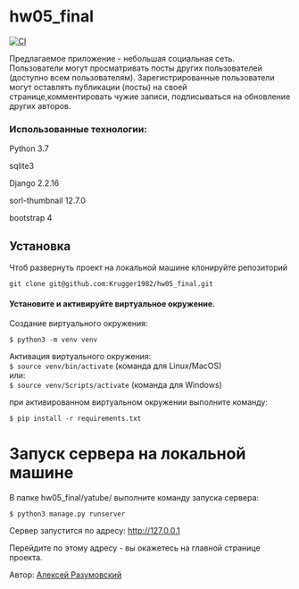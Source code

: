 # hw05_final

[![CI](https://github.com/yandex-praktikum/hw05_final/actions/workflows/python-app.yml/badge.svg?branch=master)](https://github.com/yandex-praktikum/hw05_final/actions/workflows/python-app.yml)

Предлагаемое приложение - небольшая социальная сеть.
Пользователи могут просматривать посты других пользователей (доступно всем пользователям).
Зарегистрированные пользователи могут оставлять публикации (посты) на своей странице,комментировать чужие записи, подписываться на обновление других авторов.


### Использованные технологии:

Python 3.7

sqlite3

Django 2.2.16

sorl-thumbnail 12.7.0

bootstrap 4

## Установка

Чтоб развернуть проект на локальной машине клонируйте репозиторий 

```git clone git@github.com:Krugger1982/hw05_final.git```

#### Установите и активируйте виртуальное окружение.  

Cоздание виртуального окружения:  
```
$ python3 -m venv venv
```

Активация виртуального окружения:  
```$ source venv/bin/activate``` (команда для Linux/MacOS)  
или:  
```$ source venv/Scripts/activate``` (команда для Windows)  

при активированном виртуальном окружении выполните команду: 

```$ pip install -r requirements.txt ```


# Запуск сервера на локальной машине 
В папке hw05_final/yatube/ выполните команду запуска сервера:  

```$ python3 manage.py runserver ```  

Сервер запустится по адресу: http://127.0.0.1

Перейдите по этому адресу - вы окажетесь на главной странице проекта.


Автор: [Алексей Разумовский](https://vk.com/razumovsky1982) 
